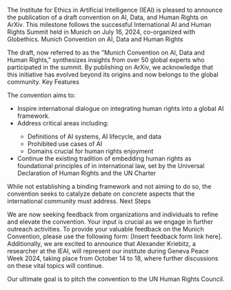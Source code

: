 The Institute for Ethics in Artificial Intelligence (IEAI) is pleased to announce the publication of a draft convention on AI, Data, and Human Rights on ArXiv. This milestone follows the successful International AI and Human Rights Summit held in Munich on July 16, 2024, co-organized with Globethics.
Munich Convention on AI, Data and Human Rights

The draft, now referred to as the "Munich Convention on AI, Data and Human Rights," synthesizes insights from over 50 global experts who participated in the summit. By publishing on ArXiv, we acknowledge that this initiative has evolved beyond its origins and now belongs to the global community.
Key Features

The convention aims to:
<ul>
 <li>Inspire international dialogue on integrating human rights into a global AI framework.</li>

 <li>Address critical areas including:</li>
  <ul>  
 <li>Definitions of AI systems, AI lifecycle, and data</li>

 <li>Prohibited use cases of AI</li>

 <li>Domains crucial for human rights enjoyment</li>
</ul>
 <li>Continue the existing tradition of embedding human rights as foundational principles of in international law, set by the Universal Declaration of Human Rights and the UN Charter</li>

 </ul>

While not establishing a binding framework and not aiming to do so, the convention seeks to catalyze debate on concrete aspects that the international community must address.
Next Steps

We are now seeking feedback from organizations and individuals to refine and elevate the convention. Your input is crucial as we engage in further outreach activities. To provide your valuable feedback on the Munich Convention, please use the following form: [Insert feedback form link here]. Additionally, we are excited to announce that Alexander Kriebitz, a researcher at the IEAI, will represent our institute during Geneva Peace Week 2024, taking place from October 14 to 18, where further discussions on these vital topics will continue.

Our ultimate goal is to pitch the convention to the UN Human Rights Council.
